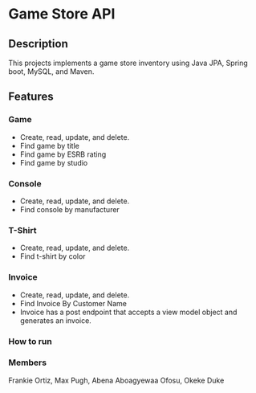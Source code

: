 # Game Store API
## Description
This projects implements a game store inventory using Java JPA, Spring boot,
MySQL, and Maven. 

## Features
### Game
- Create, read, update, and delete.
- Find game by title
- Find game by ESRB rating
- Find game by studio

### Console
- Create, read, update, and delete.
- Find console by manufacturer

### T-Shirt
- Create, read, update, and delete.
- Find t-shirt by color

### Invoice
- Create, read, update, and delete.
- Find Invoice By Customer Name
- Invoice has a post endpoint that accepts a view model object and generates an invoice.



### How to run

### Members
Frankie Ortiz, Max Pugh, Abena Aboagyewaa Ofosu, Okeke Duke
 
 